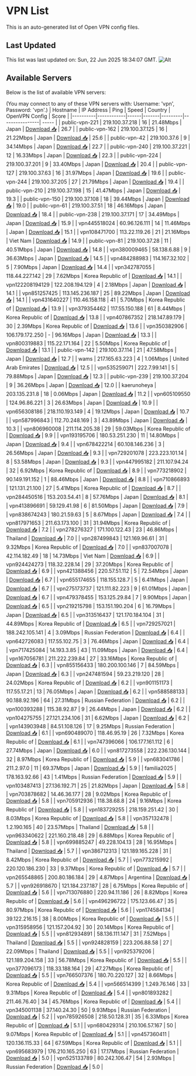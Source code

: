 # VPN List

This is an auto-generated list of Open VPN config files.

## Last Updated

This list was last updated on: Sun, 22 Jun 2025 18:34:07 GMT.
![Alt](https://repobeats.axiom.co/api/embed/186b98318ef1479477931607c1ad7d823f12451f.svg "Repobeats analytics image")

## Available Servers

Below is the list of available VPN servers:

(You may connect to any of these VPN servers with: Username: 'vpn', Password: 'vpn'.)
| Hostname | IP Address | Ping | Speed | Country | OpenVPN Config | Score |
|----------|------------|------|-------|---------|----------------| ----- |
| public-vpn-221 | 219.100.37.218 | 16 | 21.48Mbps | Japan | [Download 📥](./configs/server_0_JP.ovpn) | 26.7 |
| public-vpn-162 | 219.100.37.125 | 16 | 21.22Mbps | Japan | [Download 📥](./configs/server_1_JP.ovpn) | 25.6 |
| public-vpn-42 | 219.100.37.6 | 9 | 34.14Mbps | Japan | [Download 📥](./configs/server_2_JP.ovpn) | 22.7 |
| public-vpn-240 | 219.100.37.221 | 12 | 16.33Mbps | Japan | [Download 📥](./configs/server_3_JP.ovpn) | 22.3 |
| public-vpn-224 | 219.100.37.201 | 9 | 33.40Mbps | Japan | [Download 📥](./configs/server_4_JP.ovpn) | 20.4 |
| public-vpn-127 | 219.100.37.63 | 16 | 31.97Mbps | Japan | [Download 📥](./configs/server_5_JP.ovpn) | 19.6 |
| public-vpn-244 | 219.100.37.205 | 27 | 21.79Mbps | Japan | [Download 📥](./configs/server_6_JP.ovpn) | 19.4 |
| public-vpn-210 | 219.100.37.198 | 15 | 41.47Mbps | Japan | [Download 📥](./configs/server_7_JP.ovpn) | 19.3 |
| public-vpn-150 | 219.100.37.108 | 18 | 39.44Mbps | Japan | [Download 📥](./configs/server_8_JP.ovpn) | 19.0 |
| public-vpn-61 | 219.100.37.51 | 18 | 46.16Mbps | Japan | [Download 📥](./configs/server_9_JP.ovpn) | 18.4 |
| public-vpn-238 | 219.100.37.171 | 17 | 34.49Mbps | Japan | [Download 📥](./configs/server_10_JP.ovpn) | 15.9 |
| vpn445518024 | 60.96.126.111 | 14 | 11.46Mbps | Japan | [Download 📥](./configs/server_11_JP.ovpn) | 15.1 |
| vpn108471700 | 113.22.119.26 | 21 | 21.16Mbps | Viet Nam | [Download 📥](./configs/server_12_VN.ovpn) | 14.9 |
| public-vpn-81 | 219.100.37.28 | 11 | 40.51Mbps | Japan | [Download 📥](./configs/server_13_JP.ovpn) | 14.8 |
| vpn380009465 | 58.138.6.88 | 9 | 36.63Mbps | Japan | [Download 📥](./configs/server_14_JP.ovpn) | 14.5 |
| vpn484288983 | 114.167.32.102 | 5 | 7.90Mbps | Japan | [Download 📥](./configs/server_15_JP.ovpn) | 14.4 |
| vpn342787055 | 118.44.227.142 | 29 | 7.62Mbps | Korea Republic of | [Download 📥](./configs/server_16_KR.ovpn) | 14.1 |
| vpn122208194129 | 122.208.194.129 | 4 | 2.18Mbps | Japan | [Download 📥](./configs/server_17_JP.ovpn) | 14.1 |
| vpn851257425 | 113.145.236.187 | 25 | 89.22Mbps | Japan | [Download 📥](./configs/server_18_JP.ovpn) | 14.1 |
| vpn431640227 | 110.46.158.118 | 41 | 5.70Mbps | Korea Republic of | [Download 📥](./configs/server_19_KR.ovpn) | 13.9 |
| vpn379354462 | 117.55.150.188 | 61 | 8.44Mbps | Korea Republic of | [Download 📥](./configs/server_20_KR.ovpn) | 13.8 |
| vpn407867352 | 218.147.89.179 | 30 | 2.39Mbps | Korea Republic of | [Download 📥](./configs/server_21_KR.ovpn) | 13.6 |
| vpn350382906 | 106.179.172.250 | - | 96.16Mbps | Japan | [Download 📥](./configs/server_22_JP.ovpn) | 13.3 |
| vpn800319883 | 115.22.171.164 | 22 | 5.50Mbps | Korea Republic of | [Download 📥](./configs/server_23_KR.ovpn) | 13.1 |
| public-vpn-142 | 219.100.37.114 | 21 | 47.58Mbps | Japan | [Download 📥](./configs/server_24_JP.ovpn) | 12.7 |
| wams | 217.165.63.223 | 4 | 1.06Mbps | United Arab Emirates | [Download 📥](./configs/server_25_AE.ovpn) | 12.5 |
| vpn535259071 | 222.7.99.141 | 5 | 79.88Mbps | Japan | [Download 📥](./configs/server_26_JP.ovpn) | 12.3 |
| public-vpn-239 | 219.100.37.204 | 9 | 36.26Mbps | Japan | [Download 📥](./configs/server_27_JP.ovpn) | 12.0 |
| kaerunoheya | 203.135.231.8 | 18 | 0.06Mbps | Japan | [Download 📥](./configs/server_28_JP.ovpn) | 11.2 |
| vpn605109550 | 124.96.86.221 | 3 | 26.63Mbps | Japan | [Download 📥](./configs/server_29_JP.ovpn) | 10.9 |
| vpn656308186 | 218.110.193.149 | 4 | 19.12Mbps | Japan | [Download 📥](./configs/server_30_JP.ovpn) | 10.7 |
| vpn587996843 | 112.70.248.169 | 3 | 43.89Mbps | Japan | [Download 📥](./configs/server_31_JP.ovpn) | 10.3 |
| vpn806960008 | 211.114.205.38 | 29 | 59.03Mbps | Korea Republic of | [Download 📥](./configs/server_32_KR.ovpn) | 9.9 |
| vpn193195706 | 180.53.251.230 | 11 | 14.80Mbps | Japan | [Download 📥](./configs/server_33_JP.ovpn) | 9.4 |
| vpn678422214 | 60.108.146.236 | 3 | 26.56Mbps | Japan | [Download 📥](./configs/server_34_JP.ovpn) | 9.3 |
| vpn729201078 | 223.223.101.14 | 8 | 53.58Mbps | Japan | [Download 📥](./configs/server_35_JP.ovpn) | 9.3 |
| vpn447995182 | 211.107.94.24 | 32 | 6.92Mbps | Korea Republic of | [Download 📥](./configs/server_36_KR.ovpn) | 8.9 |
| vpn773218902 | 90.149.191.152 | 1 | 88.46Mbps | Japan | [Download 📥](./configs/server_37_JP.ovpn) | 8.8 |
| vpn710866893 | 121.131.21.100 | 27 | 5.41Mbps | Korea Republic of | [Download 📥](./configs/server_38_KR.ovpn) | 8.7 |
| vpn284450516 | 153.203.54.41 | 8 | 57.76Mbps | Japan | [Download 📥](./configs/server_39_JP.ovpn) | 8.1 |
| vpn413896691 | 59.129.41.98 | 6 | 81.50Mbps | Japan | [Download 📥](./configs/server_40_JP.ovpn) | 7.9 |
| vpn838674243 | 180.21.59.63 | 5 | 8.67Mbps | Japan | [Download 📥](./configs/server_41_JP.ovpn) | 7.4 |
| vpn817971653 | 211.63.173.100 | 31 | 31.94Mbps | Korea Republic of | [Download 📥](./configs/server_42_KR.ovpn) | 7.2 |
| vpn278276327 | 171.100.122.43 | 23 | 46.86Mbps | Thailand | [Download 📥](./configs/server_43_TH.ovpn) | 7.0 |
| vpn287499843 | 121.169.96.61 | 31 | 9.32Mbps | Korea Republic of | [Download 📥](./configs/server_44_KR.ovpn) | 7.0 |
| vpn837007078 | 42.114.182.49 | 18 | 14.73Mbps | Viet Nam | [Download 📥](./configs/server_45_VN.ovpn) | 6.9 |
| vpn924424273 | 118.32.228.14 | 29 | 37.20Mbps | Korea Republic of | [Download 📥](./configs/server_46_KR.ovpn) | 6.9 |
| vpn421388456 | 220.57.51.112 | 5 | 72.54Mbps | Japan | [Download 📥](./configs/server_47_JP.ovpn) | 6.7 |
| vpn655174655 | 118.155.128.7 | 5 | 6.41Mbps | Japan | [Download 📥](./configs/server_48_JP.ovpn) | 6.7 |
| vpn275173737 | 121.111.82.223 | 9 | 61.01Mbps | Japan | [Download 📥](./configs/server_49_JP.ovpn) | 6.7 |
| vpn479378455 | 153.125.29.84 | 7 | 9.90Mbps | Japan | [Download 📥](./configs/server_50_JP.ovpn) | 6.5 |
| vpn219215798 | 153.151.190.204 | 6 | 16.79Mbps | Japan | [Download 📥](./configs/server_51_JP.ovpn) | 6.5 |
| vpn313516437 | 121.170.184.104 | 31 | 44.89Mbps | Korea Republic of | [Download 📥](./configs/server_52_KR.ovpn) | 6.5 |
| vpn729257021 | 188.242.105.141 | 4 | 3.09Mbps | Russian Federation | [Download 📥](./configs/server_53_RU.ovpn) | 6.4 |
| vpn642726083 | 117.55.102.75 | 3 | 76.46Mbps | Japan | [Download 📥](./configs/server_54_JP.ovpn) | 6.4 |
| vpn717425084 | 14.193.3.85 | 43 | 11.09Mbps | Japan | [Download 📥](./configs/server_55_JP.ovpn) | 6.4 |
| vpn167056781 | 211.222.239.84 | 27 | 33.16Mbps | Korea Republic of | [Download 📥](./configs/server_56_KR.ovpn) | 6.3 |
| vpn855156433 | 180.200.100.146 | 7 | 84.59Mbps | Japan | [Download 📥](./configs/server_57_JP.ovpn) | 6.3 |
| vpn247481594 | 59.23.219.120 | 28 | 24.02Mbps | Korea Republic of | [Download 📥](./configs/server_58_KR.ovpn) | 6.2 |
| vpn901151173 | 117.55.17.21 | 13 | 76.05Mbps | Japan | [Download 📥](./configs/server_59_JP.ovpn) | 6.2 |
| vpn588588133 | 90.188.92.196 | 64 | 27.31Mbps | Russian Federation | [Download 📥](./configs/server_60_RU.ovpn) | 6.2 |
| vpn100393288 | 115.38.92.87 | 9 | 26.44Mbps | Japan | [Download 📥](./configs/server_61_JP.ovpn) | 6.2 |
| vpn104275755 | 27.121.234.106 | 31 | 6.62Mbps | Japan | [Download 📥](./configs/server_62_JP.ovpn) | 6.2 |
| vpn143903948 | 84.51.108.126 | 17 | 9.25Mbps | Russian Federation | [Download 📥](./configs/server_63_RU.ovpn) | 6.1 |
| vpn690489070 | 118.46.95.19 | 26 | 7.32Mbps | Korea Republic of | [Download 📥](./configs/server_64_KR.ovpn) | 6.1 |
| vpn747396066 | 106.177.161.112 | 6 | 27.74Mbps | Japan | [Download 📥](./configs/server_65_JP.ovpn) | 6.0 |
| vpn817273558 | 222.236.130.144 | 32 | 8.97Mbps | Korea Republic of | [Download 📥](./configs/server_66_KR.ovpn) | 5.9 |
| vpn683041786 | 211.2.97.0 | 11 | 69.37Mbps | Japan | [Download 📥](./configs/server_67_JP.ovpn) | 5.9 |
| familia2025 | 178.163.92.66 | 43 | 1.41Mbps | Russian Federation | [Download 📥](./configs/server_68_RU.ovpn) | 5.9 |
| vpn103487413 | 27.136.192.71 | 25 | 21.82Mbps | Japan | [Download 📥](./configs/server_69_JP.ovpn) | 5.8 |
| vpn703878682 | 14.46.36.177 | 28 | 9.02Mbps | Korea Republic of | [Download 📥](./configs/server_70_KR.ovpn) | 5.8 |
| vpn705912936 | 118.38.68.8 | 24 | 9.16Mbps | Korea Republic of | [Download 📥](./configs/server_71_KR.ovpn) | 5.8 |
| vpn183729255 | 218.159.251.42 | 30 | 8.03Mbps | Korea Republic of | [Download 📥](./configs/server_72_KR.ovpn) | 5.8 |
| vpn357132478 | 1.2.190.165 | 40 | 23.57Mbps | Thailand | [Download 📥](./configs/server_73_TH.ovpn) | 5.8 |
| vpn963340622 | 221.160.218.48 | 29 | 6.88Mbps | Korea Republic of | [Download 📥](./configs/server_74_KR.ovpn) | 5.8 |
| vpn699885247 | 49.228.104.13 | 28 | 16.95Mbps | Thailand | [Download 📥](./configs/server_75_TH.ovpn) | 5.7 |
| vpn386712313 | 121.189.165.228 | 31 | 8.42Mbps | Korea Republic of | [Download 📥](./configs/server_76_KR.ovpn) | 5.7 |
| vpn773215992 | 220.120.186.230 | 33 | 9.37Mbps | Korea Republic of | [Download 📥](./configs/server_77_KR.ovpn) | 5.7 |
| vpn265548865 | 200.80.186.184 | 29 | 4.87Mbps | Argentina | [Download 📥](./configs/server_78_AR.ovpn) | 5.7 |
| vpn926918670 | 121.184.237.187 | 28 | 6.75Mbps | Korea Republic of | [Download 📥](./configs/server_79_KR.ovpn) | 5.6 |
| vpn713076880 | 220.94.11.186 | 26 | 8.82Mbps | Korea Republic of | [Download 📥](./configs/server_80_KR.ovpn) | 5.6 |
| vpn496296722 | 175.123.66.47 | 35 | 80.97Mbps | Korea Republic of | [Download 📥](./configs/server_81_KR.ovpn) | 5.6 |
| vpn174584134 | 39.122.216.15 | 38 | 8.00Mbps | Korea Republic of | [Download 📥](./configs/server_82_KR.ovpn) | 5.5 |
| vpn315958956 | 121.157.204.92 | 30 | 20.14Mbps | Korea Republic of | [Download 📥](./configs/server_83_KR.ovpn) | 5.5 |
| vpn812934891 | 58.136.111.147 | 31 | 7.52Mbps | Thailand | [Download 📥](./configs/server_84_TH.ovpn) | 5.5 |
| vpn924828159 | 223.206.88.58 | 27 | 22.09Mbps | Thailand | [Download 📥](./configs/server_85_TH.ovpn) | 5.5 |
| vpn925379206 | 121.189.204.158 | 33 | 56.78Mbps | Korea Republic of | [Download 📥](./configs/server_86_KR.ovpn) | 5.5 |
| vpn377096173 | 118.33.188.164 | 29 | 47.27Mbps | Korea Republic of | [Download 📥](./configs/server_87_KR.ovpn) | 5.5 |
| vpn766507376 | 180.70.220.127 | 32 | 8.66Mbps | Korea Republic of | [Download 📥](./configs/server_88_KR.ovpn) | 5.4 |
| vpn566514399 | 1.249.76.146 | 33 | 9.31Mbps | Korea Republic of | [Download 📥](./configs/server_89_KR.ovpn) | 5.4 |
| vpn801893282 | 211.46.76.40 | 34 | 45.76Mbps | Korea Republic of | [Download 📥](./configs/server_90_KR.ovpn) | 5.4 |
| vpn345001138 | 37.140.24.30 | 50 | 9.93Mbps | Russian Federation | [Download 📥](./configs/server_91_RU.ovpn) | 5.2 |
| vpn785926508 | 218.50.128.31 | 35 | 6.33Mbps | Korea Republic of | [Download 📥](./configs/server_92_KR.ovpn) | 5.1 |
| vpn680429314 | 210.106.57.167 | 50 | 9.07Mbps | Korea Republic of | [Download 📥](./configs/server_93_KR.ovpn) | 5.1 |
| vpn457360411 | 120.136.115.33 | 64 | 67.59Mbps | Korea Republic of | [Download 📥](./configs/server_94_KR.ovpn) | 5.1 |
| vpn695683979 | 176.210.165.250 | 63 | 17.17Mbps | Russian Federation | [Download 📥](./configs/server_95_RU.ovpn) | 5.0 |
| vpn525133789 | 80.242.106.47 | 54 | 2.93Mbps | Russian Federation | [Download 📥](./configs/server_96_RU.ovpn) | 5.0 |
